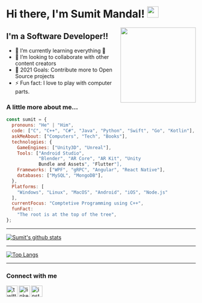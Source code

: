 # Hi there, I'm Sumit Mandal! <img src="https://github.com/TheDudeThatCode/TheDudeThatCode/blob/master/Assets/Hi.gif" width="30">

<img align='right' src="https://clipartstation.com/wp-content/uploads/2017/11/programmer-clipart.png" width="200">

## I'm a Software Developer!!

- 🌱 I’m currently learning everything 🤣
- 👯 I’m looking to collaborate with other content creators
- 🥅 2021 Goals: Contribute more to Open Source projects
- ⚡ Fun fact: I love to play with computer parts.

### A little more about me...

```javascript
const sumit = {
  pronouns: "He" | "Him",
  code: ["C", "C++", "C#", "Java", "Python", "Swift", "Go", "Kotlin"],
  askMeAbout: ["Computers", "Tech", "Books"],
  technologies: {
    GameEngines: ["Unity3D", "Unreal"],
    Tools: ["Android Studio",
            "Blender", "AR Core", "AR Kit", "Unity
            Bundle and Assets", "Flutter"],
    Frameworks: ["WPF", "gRPC", "Angular", "React Native"],
    databases: ["MySQL", "MongoDB"],
  },
  Platforms: [
    "Windows", "Linux", "MacOS", "Android", "iOS", "Node.js"
  ],
  currentFocus: "Comptetive Programming using C++",
  funFact:
    "The root is at the top of the tree",
};
```
---
[![Sumit's github stats](https://github-readme-stats.vercel.app/api?username=insumit&show_icons=true&theme=radical&hide_border=true)](https://github.com/anuraghazra/github-readme-stats)

---

[![Top Langs](https://github-readme-stats.vercel.app/api/top-langs/?username=insumit&layout=compact&show_icons=true&theme=radical&hide_border=true)](https://github.com/anuraghazra/github-readme-stats)

---

### Connect with me

[<img align="left" alt="twitter | Twitter" width="30px" src="http://icons.iconarchive.com/icons/ampeross/smooth/512/Twitter-icon.png" />][twitter]
[<img align="left" alt="linkedin | LinkedIn" width="30px" src="https://logospng.org/download/linkedin/logo-linkedin-icon-1024.png" />][linkedin]
[<img align="left" alt="instagram | Instagram" width="30px" src="https://cdn.pixelprivacy.com/wp-content/uploads/2018/02/Instagram-Icon.png" />][instagram]

<br />

[twitter]: https://twitter.com/mandal_smt
[instagram]: https://www.instagram.com/insumit/
[linkedin]: https://www.linkedin.com/in/insumit/
